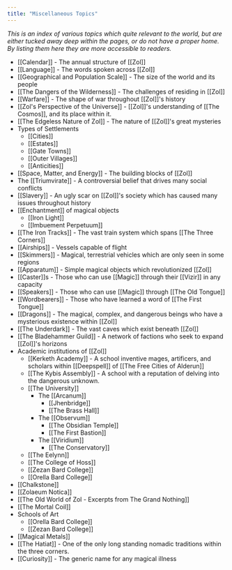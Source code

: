 ```yaml
---
title: "Miscellaneous Topics"
---
```

*This is an index of various topics which quite relevant to the world, but are either tucked away deep within the pages, or do not have a proper home. By listing them here they are more accessible to readers.*

- [[Calendar]] - The annual structure of [[Zol]]
- [[Language]] - The words spoken across [[Zol]]
- [[Geographical and Population Scale]] - The size of the world and its people
- [[The Dangers of the Wilderness]] - The challenges of residing in [[Zol]]
- [[Warfare]] - The shape of war throughout [[Zol]]'s history
- [[Zol's Perspective of the Universe]] - [[Zol]]'s understanding of [[The Cosmos]], and its place within it.
- [[The Edgeless Nature of Zol]] - The nature of [[Zol]]'s great mysteries
- Types of Settlements
	- [[Cities]]
	- [[Estates]]
	- [[Gate Towns]]
	- [[Outer Villages]]
	- [[Anticities]]
- [[Space, Matter, and Energy]] - The building blocks of [[Zol]]
- The [[Triumvirate]] - A controversial belief that drives many social conflicts
- [[Slavery]] - An ugly scar on [[Zol]]'s society which has caused many issues throughout history
- [[Enchantment]] of magical objects
	- [[Iron Light]]
	- [[Imbuement Perpetuum]]
- [[The Iron Tracks]] - The vast train system which spans [[The Three Corners]]
- [[Airships]] - Vessels capable of flight
- [[Skimmers]] - Magical, terrestrial vehicles which are only seen in some regions
- [[Apparatum]] - Simple magical objects which revolutionized [[Zol]]
- [[Caster]]s - Those who can use [[Magic]] through their [[Vizir]] in any capacity
- [[Speakers]] - Those who can use [[Magic]] through [[The Old Tongue]]
- [[Wordbearers]] - Those who have learned a word of [[The First Tongue]]
- [[Dragons]] - The magical, complex, and dangerous beings who have a mysterious existence within [[Zol]]
- [[The Underdark]] - The vast caves which exist beneath [[Zol]]
- [[The Bladehammer Guild]] - A network of factions who seek to expand [[Zol]]'s horizons
- Academic institutions of [[Zol]]
	- [[Kerketh Academy]] - A school inventive mages, artificers, and scholars within [[Deepspell]] of [[The Free Cities of Alderun]]
	- [[The Kybis Assembly]] - A school with a reputation of delving into the dangerous unknown. 
	- [[The University]]
		- The [[Arcanum]]
			- [[Jhenbridge]]
			- [[The Brass Hall]]
		- The [[Observum]]
			- [[The Obsidian Temple]]
			- [[The First Bastion]]
		- The [[Viridium]]
			- [[The Conservatory]]
	- [[The Eelynn]]
	- [[The College of Hoss]]
	- [[Zezan Bard College]]
	- [[Orella Bard College]]
- [[Chalkstone]]
- [[Zolaeum Notica]]
- [[The Old World of Zol - Excerpts from The Grand Nothing]]
- [[The Mortal Coil]]
- Schools of Art
	- [[Orella Bard College]]
	- [[Zezan Bard College]]
- [[Magical Metals]]
- [[The Hatiat]] - One of the only long standing nomadic traditions within the three corners.
- [[Curiosity]] - The generic name for any magical illness